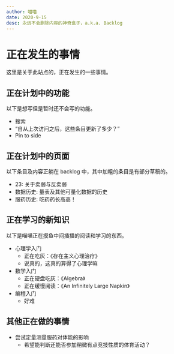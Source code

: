 ```yaml
---
author: 喵喵
date: 2020-9-15
desc: 永远不会删除内容的神奇盒子，a.k.a. Backlog
---
```


# 正在发生的事情

这里是关于此站点的，正在发生的一些事情。

## 正在计划中的功能

以下是想写但是暂时还不会写的功能。

- 搜索
- “自从上次访问之后，这些条目更新了多少？”
- Pin to side

## 正在计划中的页面

以下条目及内容正躺在 backlog 中，其中加粗的条目是有部分草稿的。

- 23: 关于卖弱与反卖弱
- 数据历史: 量表及其他可量化数据的历史
- 服药历史: 吃药药长高高！

## 正在学习的新知识

以下是喵喵正在摸鱼中间插播的阅读和学习的东西。

- 心理学入门
  - 正在吃灰：《存在主义心理治疗》
  - 说真的，这真的算得了心理学嘛
- 数学入门
  - 正在硬盘吃灰：《Algebra》
  - 正在缓慢阅读：《An Infinitely Large Napkin》
- 编程入门
  - 好难

## 其他正在做的事情

- 尝试定量测量服药对体能的影响
  - 希望能判断还能否参加稍微有点竞技性质的体育活动？
